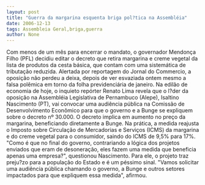 ```yaml
---
layout: post
title: "Guerra da margarina esquenta briga pol?tica na Assembléia"
date: 2006-12-13
tags: Assembleia Geral,briga,guerra
author: None
---
```

Com menos de um mês para encerrar o mandato, o governador Mendonça Filho (PFL) decidiu editar o decreto que retira margarina e creme vegetal da lista de produtos da cesta básica, que contam com uma sistemática de tributação reduzida. Alertada por reportagem do Jornal do Commercio, a oposição não perdeu a deixa, depois de ver esvaziada ontem mesmo a falsa polêmica em torno da folha previdenciária de janeiro.
Na edilão de economia de hoje, o inquieto repórter Renato Lima revela que o l?der da oposição na Assembléia Legislativa de Pernambuco (Alepe), Isaltino Nascimento (PT), vai convocar uma audiência pública na Comissão de Desenvolvimento Econômico para que o governo e a Bunge se expliquem sobre o decreto nº 30.000. O decreto implica em aumento no preço da margarina, beneficiando diretamente a Bunge. Na prática, a medida reajusta o Imposto sobre Circulação de Mercadorias e Serviços (ICMS) da margarina e do creme vegetal para o consumidor, saindo do ICMS de 9,5% para 17%. 
\"Como é que no final do governo, contrariando a lógica dos projetos enviados que eram de desoneração, eles fazem uma medida que beneficia apenas uma empresa?\", questionou Nascimento. Para ele, o projeto traz preju?zo para a população do Estado e é um péssimo sinal. \"Vamos solicitar uma audiência pública chamando o governo, a Bunge e outros setores impactados para que expliquem essa medida\", afirmou.  